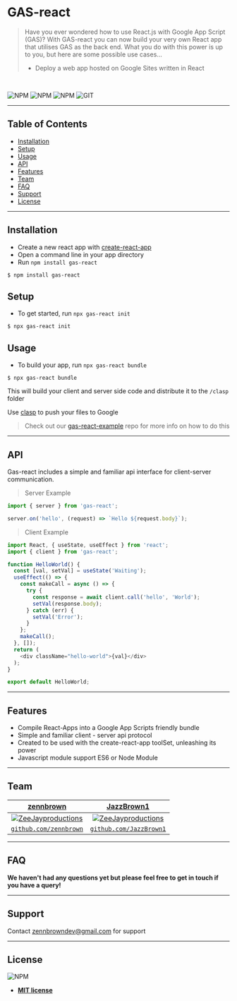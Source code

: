 # GAS-react

> Have you ever wondered how to use React.js with Google App Script (GAS)? With GAS-react you can now build your very own React app that utilises GAS as the back end. What you do with this power is up to you, but here are some possible use cases...
 > - Deploy a web app hosted on Google Sites written in React

</br>

![NPM](https://img.shields.io/npm/l/gas-react) ![NPM](https://img.shields.io/npm/v/gas-react) ![NPM](https://img.shields.io/npm/dw/gas-react) ![GIT](https://img.shields.io/github/last-commit/zennbrown/gas-react)

---

## Table of Contents

- [Installation](#installation)
- [Setup](#setup)
- [Usage](#usage)
- [API](#api)
- [Features](#features)
- [Team](#team)
- [FAQ](#faq)
- [Support](#support)
- [License](#license)

---

## Installation

- Create a new react app with <a href="https://github.com/facebook/create-react-app" target="_blank">create-react-app</a>
- Open a command line in your app directory
- Run `npm install gas-react`

```shell
$ npm install gas-react
```

## Setup

- To get started, run `npx gas-react init`

```shell
$ npx gas-react init
```

## Usage

- To build your app, run `npx gas-react bundle`

```shell
$ npx gas-react bundle
```
This will build your client and server side code and distribute it to the `/clasp` folder

Use <a href="https://developers.google.com/apps-script/guides/clasp" target="_blank">clasp</a> to push your files to Google

> Check out our <a href="https://github.com/JazzBrown1/gas-react-example" target="_blank">gas-react-example</a> repo for more info on how to do this

---

## API

Gas-react includes a simple and familiar api interface for client-server communication.

> Server Example

```javascript
import { server } from 'gas-react';

server.on('hello', (request) => `Hello ${request.body}`);
```
> Client Example

```javascript
import React, { useState, useEffect } from 'react';
import { client } from 'gas-react';

function HelloWorld() {
  const [val, setVal] = useState('Waiting');
  useEffect(() => {
    const makeCall = async () => {
      try {
        const response = await client.call('hello', 'World');
        setVal(response.body);
      } catch (err) {
        setVal('Error');
      }
    };
    makeCall();
  }, []);
  return (
    <div className="hello-world">{val}</div>
  );
}

export default HelloWorld;
```
---

## Features

- Compile React-Apps into a Google App Scripts friendly bundle
- Simple and familiar client - server api protocol
- Created to be used with the create-react-app toolSet, unleashing its power
- Javascript module support ES6 or Node Module

---

## Team

| <a href="https://github.com/zennbrown" target="_blank">**zennbrown**</a> | <a href="https://github.com/JazzBrown1" target="_blank">**JazzBrown1**</a> |
| :---: |:---:|
| [![ZeeJayproductions](https://avatars3.githubusercontent.com/u/43099003?s=200&v=4)](https://github.com/zennbrown)    | [![ZeeJayproductions](https://avatars0.githubusercontent.com/u/49795452?s=200&v=4)](https://github.com/JazzBrown1) |
| <a href="https://github.com/zennbrown" target="_blank">`github.com/zennbrown`</a> | <a href="https://github.com/JazzBrown1" target="_blank">`github.com/JazzBrown1`</a> |

---

## FAQ

**We haven't had any questions yet but please feel free to get in touch if you have a query!**

---

## Support


Contact zennbrowndev@gmail.com for support


---

## License

![NPM](https://img.shields.io/npm/l/gas-react)

- **[MIT license](https://opensource.org/licenses/MIT)**
